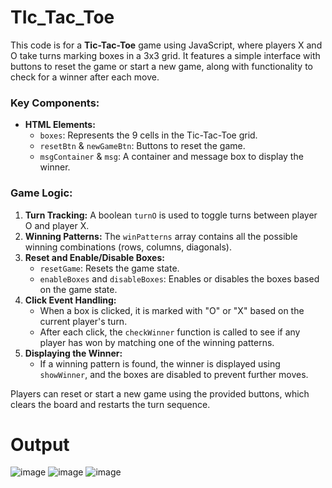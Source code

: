 # TIc_Tac_Toe

This code is for a **Tic-Tac-Toe** game using JavaScript, where players X and O take turns marking boxes in a 3x3 grid. It features a simple interface with buttons to reset the game or start a new game, along with functionality to check for a winner after each move.

### Key Components:
- **HTML Elements:**
  - `boxes`: Represents the 9 cells in the Tic-Tac-Toe grid.
  - `resetBtn` & `newGameBtn`: Buttons to reset the game.
  - `msgContainer` & `msg`: A container and message box to display the winner.

### Game Logic:
1. **Turn Tracking:** A boolean `turnO` is used to toggle turns between player O and player X.
2. **Winning Patterns:** The `winPatterns` array contains all the possible winning combinations (rows, columns, diagonals).
3. **Reset and Enable/Disable Boxes:** 
   - `resetGame`: Resets the game state.
   - `enableBoxes` and `disableBoxes`: Enables or disables the boxes based on the game state.
4. **Click Event Handling:** 
   - When a box is clicked, it is marked with "O" or "X" based on the current player's turn.
   - After each click, the `checkWinner` function is called to see if any player has won by matching one of the winning patterns.
5. **Displaying the Winner:** 
   - If a winning pattern is found, the winner is displayed using `showWinner`, and the boxes are disabled to prevent further moves.

Players can reset or start a new game using the provided buttons, which clears the board and restarts the turn sequence.

# Output

![image](https://github.com/user-attachments/assets/e64a656b-c87c-4dc8-bd4c-2f7b5893b58d)
![image](https://github.com/user-attachments/assets/9e05a70c-62bc-4f8e-bcd3-5ae6b94040cb)
![image](https://github.com/user-attachments/assets/7d2fe877-ec59-411a-acc2-0af6cf86eb61)


